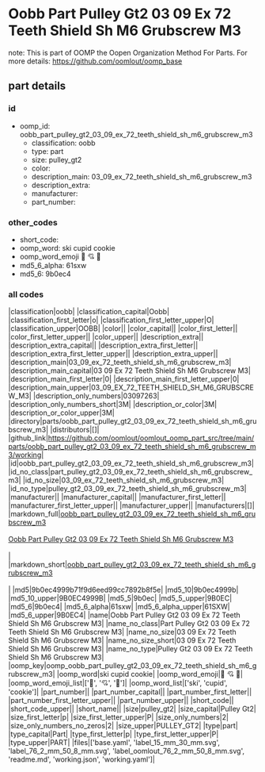 # Oobb Part Pulley Gt2 03 09 Ex 72 Teeth Shield Sh M6 Grubscrew M3  

note: This is part of OOMP the Oopen Organization Method For Parts. For more details: https://github.com/oomlout/oomp_base

##  part details





### id
* oomp_id: oobb_part_pulley_gt2_03_09_ex_72_teeth_shield_sh_m6_grubscrew_m3
  * classification: oobb
  * type: part
  * size: pulley_gt2
  * color: 
  * description_main: 03_09_ex_72_teeth_shield_sh_m6_grubscrew_m3
  * description_extra: 
  * manufacturer: 
  * part_number: 

### other_codes
* short_code: 
* oomp_word: ski cupid cookie
* oomp_word_emoji :ski: :cupid: :cookie:
* md5_6_alpha: 61sxw
* md5_6: 9b0ec4

### all codes 
|classification|oobb|
|classification_capital|Oobb|
|classification_first_letter|o|
|classification_first_letter_upper|O|
|classification_upper|OOBB|
|color||
|color_capital||
|color_first_letter||
|color_first_letter_upper||
|color_upper||
|description_extra||
|description_extra_capital||
|description_extra_first_letter||
|description_extra_first_letter_upper||
|description_extra_upper||
|description_main|03_09_ex_72_teeth_shield_sh_m6_grubscrew_m3|
|description_main_capital|03 09 Ex 72 Teeth Shield Sh M6 Grubscrew M3|
|description_main_first_letter|0|
|description_main_first_letter_upper|0|
|description_main_upper|03_09_EX_72_TEETH_SHIELD_SH_M6_GRUBSCREW_M3|
|description_only_numbers|03097263|
|description_only_numbers_short|3M|
|description_or_color|3M|
|description_or_color_upper|3M|
|directory|parts/oobb_part_pulley_gt2_03_09_ex_72_teeth_shield_sh_m6_grubscrew_m3|
|distributors|[]|
|github_link|https://github.com/oomlout/oomlout_oomp_part_src/tree/main/parts/oobb_part_pulley_gt2_03_09_ex_72_teeth_shield_sh_m6_grubscrew_m3/working|
|id|oobb_part_pulley_gt2_03_09_ex_72_teeth_shield_sh_m6_grubscrew_m3|
|id_no_class|part_pulley_gt2_03_09_ex_72_teeth_shield_sh_m6_grubscrew_m3|
|id_no_size|03_09_ex_72_teeth_shield_sh_m6_grubscrew_m3|
|id_no_type|pulley_gt2_03_09_ex_72_teeth_shield_sh_m6_grubscrew_m3|
|manufacturer||
|manufacturer_capital||
|manufacturer_first_letter||
|manufacturer_first_letter_upper||
|manufacturer_upper||
|manufacturers|[]|
|markdown_full|[oobb_part_pulley_gt2_03_09_ex_72_teeth_shield_sh_m6_grubscrew_m3](https://github.com/oomlout/oomlout_oomp_part_src/tree/main/parts/oobb_part_pulley_gt2_03_09_ex_72_teeth_shield_sh_m6_grubscrew_m3/working)<br>[](https://github.com/oomlout/oomlout_oomp_part_src/tree/main/parts/oobb_part_pulley_gt2_03_09_ex_72_teeth_shield_sh_m6_grubscrew_m3/working)<br>[Oobb Part Pulley Gt2 03 09 Ex 72 Teeth Shield Sh M6 Grubscrew M3](https://github.com/oomlout/oomlout_oomp_part_src/tree/main/parts/oobb_part_pulley_gt2_03_09_ex_72_teeth_shield_sh_m6_grubscrew_m3/working)<br><br>|
|markdown_short|[oobb_part_pulley_gt2_03_09_ex_72_teeth_shield_sh_m6_grubscrew_m3](https://github.com/oomlout/oomlout_oomp_part_src/tree/main/parts/oobb_part_pulley_gt2_03_09_ex_72_teeth_shield_sh_m6_grubscrew_m3/working)<br><br>|
|md5|9b0ec4999b71f9d6eed99cc7892b8f5e|
|md5_10|9b0ec4999b|
|md5_10_upper|9B0EC4999B|
|md5_5|9b0ec|
|md5_5_upper|9B0EC|
|md5_6|9b0ec4|
|md5_6_alpha|61sxw|
|md5_6_alpha_upper|61SXW|
|md5_6_upper|9B0EC4|
|name|Oobb Part Pulley Gt2 03 09 Ex 72 Teeth Shield Sh M6 Grubscrew M3|
|name_no_class|Part Pulley Gt2 03 09 Ex 72 Teeth Shield Sh M6 Grubscrew M3|
|name_no_size|03 09 Ex 72 Teeth Shield Sh M6 Grubscrew M3|
|name_no_size_short|03 09 Ex 72 Teeth Shield Sh M6 Grubscrew M3|
|name_no_type|Pulley Gt2 03 09 Ex 72 Teeth Shield Sh M6 Grubscrew M3|
|oomp_key|oomp_oobb_part_pulley_gt2_03_09_ex_72_teeth_shield_sh_m6_grubscrew_m3|
|oomp_word|ski cupid cookie|
|oomp_word_emoji|:ski: :cupid: :cookie:|
|oomp_word_emoji_list|[':ski:', ':cupid:', ':cookie:']|
|oomp_word_list|['ski', 'cupid', 'cookie']|
|part_number||
|part_number_capital||
|part_number_first_letter||
|part_number_first_letter_upper||
|part_number_upper||
|short_code||
|short_code_upper||
|short_name||
|size|pulley_gt2|
|size_capital|Pulley Gt2|
|size_first_letter|p|
|size_first_letter_upper|P|
|size_only_numbers|2|
|size_only_numbers_no_zeros|2|
|size_upper|PULLEY_GT2|
|type|part|
|type_capital|Part|
|type_first_letter|p|
|type_first_letter_upper|P|
|type_upper|PART|
|files|['base.yaml', 'label_15_mm_30_mm.svg', 'label_76_2_mm_50_8_mm.svg', 'label_oomlout_76_2_mm_50_8_mm.svg', 'readme.md', 'working.json', 'working.yaml']|
